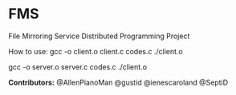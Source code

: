 # FMS
File Mirroring Service
Distributed Programming Project

How to use:
gcc -o client.o client.c codes.c
./client.o

gcc -o server.o server.c codes.c
./client.o

**Contributors:**
@AllenPianoMan
@gustid
@ienescaroland
@SeptiD

